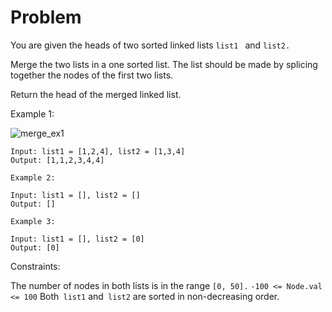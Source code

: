 # Problem

You are given the heads of two sorted linked lists ```list1 ``` and ```list2.```

Merge the two lists in a one sorted list. The list should be made by splicing together the nodes of the first two lists.

Return the head of the merged linked list.

Example 1:

![merge_ex1](https://user-images.githubusercontent.com/113115756/214352834-cae7868e-7648-4240-afb9-8bbf8c20b16c.jpg)
```
Input: list1 = [1,2,4], list2 = [1,3,4]
Output: [1,1,2,3,4,4]
```
```
Example 2:

Input: list1 = [], list2 = []
Output: []
```
```
Example 3:

Input: list1 = [], list2 = [0]
Output: [0]
```

Constraints:

The number of nodes in both lists is in the range ```[0, 50].```
```-100 <= Node.val <= 100```
Both``` list1``` and``` list2``` are sorted in non-decreasing order.
